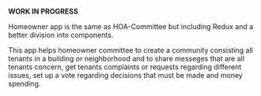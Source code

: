 **WORK IN PROGRESS**

Homeowner app is the same as HOA-Committee but including Redux and a better division into components.

This app helps homeowner committee to create a community consisting all tenants in a building or neighborhood and to share messeges that are all tenants concern, get tenants complaints or requests regarding different issues, set up a vote regarding decisions that must be made and money spending. 
